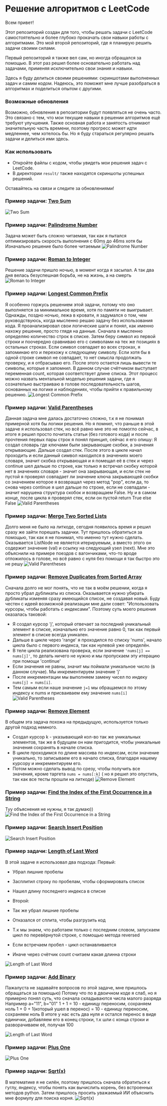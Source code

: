 # Решение алгоритмов с LeetCode

Всем привет! 

Этот репозиторий создан для того, чтобы решать задачи с LeetCode самостоятельно и более глубоко прокачать свои навыки работы с алгоритмами. Это мой второй репозиторий, где я планирую решить задачи своими силами. 

Первый репозиторий я также вел сам, но иногда обращался за помощью. В этот раз решил более основательно работать над задачами, применяя исключительно свои знания и навыки. 

Здесь я буду делиться своими решениями: скриншотами выполненных задач и самим кодом. Надеюсь, это поможет мне лучше разобраться в алгоритмах и поделиться опытом с другими.

### Возможные обновления

Возможно, обновления в репозитории будут появляться не очень часто. Это связано с тем, что мои текущие навыки в решении алгоритмов ещё требуют улучшения. Также основная работа и занятость отнимают значительную часть времени, поэтому прогресс может идти медленнее, чем хотелось бы. Но я буду стараться регулярно решать задачи и делиться ими здесь.

### Как использовать
- Откройте файлы с кодом, чтобы увидеть мои решения задач с LeetCode.
- В директории `result/` также находятся скриншоты успешных решений.

Оставайтесь на связи и следите за обновлениями!

### Пример задачи: [Two Sum](https://github.com/makwerik/LeetCode-Algo-Journey/blob/master/two_sum.py)

![Two Sum](result/Two%20Sum.png)

### Пример задачи: [Palindrome Number](https://github.com/makwerik/LeetCode-Algo-Journey/blob/master/palindrome_number.py)
Задача может быть сложно читаемая, так как я пытался оптимизировать скорость выполнения с 60ms до 46ms хотя бы<br>
Изначально решение было более читаемым
![Palindrome Number](result/Palindrome%20Number.png)


### Пример задачи: [Roman to Integer](https://github.com/makwerik/LeetCode-Algo-Journey/blob/master/roman_to_integer.py)
Решение задачи пришло ночью, в момент когда я засыпал. А так два дня велась безуспешная борьба, не на жизнь, а на смерть
![Roman to Integer](result/Roman%20to%20Integer.png)

### Пример задачи: [Longest Common Prefix](https://github.com/makwerik/LeetCode-Algo-Journey/blob/master/longest_common_prefix.py)
Я особенно горжусь решением этой задачи, потому что оно выполняется за минимальное время, хотя по памяти не выигрывает. Однажды, поздно ночью, лежа в кровати, я задумался о том, чем руководствуюсь, когда мысленно решаю задачу без использования кода. Я проанализировал свои логические шаги и понял, как именно нахожу решение, просто глядя на данные.
Сначала я мысленно определяю количество строк в списке. Затем беру символ из первой строки и поочередно сравниваю его с символами на тех же позициях в остальных строках. Если символ совпадает во всех строках, я запоминаю его и перехожу к следующему символу. Если хотя бы в одной строке символ не совпадает, то нет смысла продолжать проверку, и я отбрасываю его.
После этого остается лишь вывести те символы, которые я запомнил. В данном случае счётчиком выступает переменная count, которая соответствует длине списка.
Этот процесс можно назвать ментальной моделью решения задачи, где я сознательно выстраиваю в голове последовательность шагов, основанных на логике и наблюдениях, чтобы прийти к правильному решению.
![Longest Common Prefix](result/Longest%20Common%20Prefix.png)

### Пример задачи: [Valid Parentheses](https://github.com/makwerik/LeetCode-Algo-Journey/blob/master/valid_parentheses.py)
Данная задача мне далась достаточно сложно, т.к я не понимал примерной хотя бы логики решения.
Но я помнил, что раньше в этой задаче я использовал стек, но всё равно мне это не помогло сейчас, в итоге я решил просто
почитать статьи (без готового кода) и после прочтения первых пары строк я понял принцип, сейчас я его опишу:
Я создал словарь где ключами были закрывающие скобки, а значения открывающие. Дальше создал стек. После этого в цикле начал
проходить и если данный символ находился в значениях моего словаря, значит скобка открывающая и я помещал её в стек и через
continue шел дальше по строке, как только я встречал скобку которой нет в значениях словаря - значит она закрывающая, и если 
стек не пустой я проверял совпадает ли значение ключа закрывающей скобки со значением которое я возвращал через метод "pop",
если да, то снова через continue я шел дальше по строке, если не совпадали - значит нарушена структура скобок и возвращаем False.
Ну и в самом конце, после цикла я проверял стек, если он пустой return True else False
![Valid Parentheses](result/Valid%20Parentheses.png)

### Пример задачи: [Merge Two Sorted Lists](https://github.com/makwerik/LeetCode-Algo-Journey/blob/master/merge_two_sorted_lists.py)
Долго меня не было на литкоде, сегодня появилось время и решил сразу же зайти порешать задачки.
Тут пришлось обратиться за помощью, так как я не понимал, что именно тут нужно сделать.
Оказывается ListNode не является итерируемым, а вместо этого он содержит значение (val) и ссылку на следующий узел (next).
Мне это объяснили на примере поездов с вагончиками, что-то вроде отложилось в голове, но всё равно с нуля без помощи я так быстро это не решу
![Valid Parentheses](result/Merge%20Two%20Sorted%20Lists.png)

### Пример задачи: [Remove Duplicates from Sorted Array](https://github.com/makwerik/LeetCode-Algo-Journey/blob/master/remove_duplicates_from_sorted_array.py)
Сначала долго не мог понять, что не так в моём решении, когда я просто убрал дубликаты из списка.
Оказывается нужно убирать дубликаты изменяя сразу имеющийся список, не создавая новый. Буду честен с идеей возможной реализации мне дали совет: "Использовать курсоры, чтобы работать с индексами".
Поэтому суть моего решения оказалась таковой: 
- Я создал курсор 'j', который отвечает за последний уникальный элемент в списке, изначально его значение равно 0, так как первый элемент в списке всегда уникален.
- Дальше в цикле через 'range' я проходился по списку 'nums', начало цикла было с первого индекса, так как нулевой уже определён.
- В теле цикла реализована проверка, если значение <code>'nums[j] == nums[j]'</code>, то делать ничего не нужно и мы пропускаем эту итерацию при помощи 'continue'
- Если значения не равны, значит мы поймали уникальное число (в данном случае). Мы инкрементируем значение 'j'
- После инкрементации мы выполняем замену чисел по индеку <code> nums[j] = nums[i]</code>.
- Тем самым если наше значение <code>j=1</code> мы обращаемся по этому индексу к nums и присваиваем ему значение <code>nums[i]</code>
![Valid Parentheses](result/Remove%20Duplicates%20from%20Sorted%20Array.png)


### Пример задачи: [Remove Element](https://github.com/makwerik/LeetCode-Algo-Journey/blob/master/remove_element.py)
В общем эта задача похожа на предыдущую, используется только другой подход немного.
- Создал курсор k - указывающий кол-во так же уникальных элементов, так же в будущем он нам пригодится, чтобы уникальные значения сохранять в начале списка.
- В цикле проходимся по длине массива по индексам, если значение уникально, то записываем его в начало списка, благодаря нашему курсору и инкрементируем его.
- Потом можно сделать вывод по срезу, чтобы получить все значения, кроме таргета <code>nums = nums[:k]</code> ( но я решил это опустить, так как все тесты прошли на литкоде)
![Remove Element](result/Remove%20Element.png)

### Пример задачи: [Find the Index of the First Occurrence in a String](https://github.com/makwerik/LeetCode-Algo-Journey/blob/master/find_the_index_of_the_first_occurrence_in_a_string.py)
Туу объяснения не нужны, я так думаю))
![Find the Index of the First Occurrence in a String](result/Find%20the%20Index%20of%20the%20First%20Occurrence%20in%20a%20String.png)


### Пример задачи: [Search Insert Position](https://github.com/makwerik/LeetCode-Algo-Journey/blob/master/search_insert_position.py)
![Search Insert Position](result/Search%20Insert%20Position.png)

### Пример задачи: [Length of Last Word](https://github.com/makwerik/LeetCode-Algo-Journey/blob/master/length_of_last_word.py)
В этой задаче я использовал два подхода:
Первый:
- Убрал лишние пробелы 
- Засплитил строку по пробелам, чтобы сформировать список 
- Нашел длину последнего индекса в списке

- Второй:
- Так же убрал лишние пробелы
- Отказался от сплита, чтобы разгрузить код
- Т.к мы знаем, что работаем только с последним словом, запускаем цикл по перевёрнутой строке, с помощью метода reversed
- Если встречаем пробел - цикл останавливается
- Иначе через счётчик count считаем какая длинна строки

![Length of Last Word](result/Length%20of%20Last%20Word.png)

### Пример задачи: [Add Binary](https://github.com/makwerik/LeetCode-Algo-Journey/blob/master/add_binary.py)
Пажалуста не задавайте вопросов по этой задаче, мне пришлось обращаться за помощью)
Потому что по в двоичном коде я слаб, но я примерно понял суть, что сначала складываются числа малого разряда
Например a="11", b="01"
1 + 1 = 10 - единицу переносим, сохраняем ноль
1 + 0 + 1(который ушел в перенос) = 10 - единицу переносим, сохраняем ноль
В итоге у нас есть два нуля и остался перенос в виде единички, добавляем его в конец строки, т.к шли с конца строки и
разворачиваем её, получая 100

![Length of Last Word](result/Add%20Binary.png)


### Пример задачи: [Plus One](https://github.com/makwerik/LeetCode-Algo-Journey/blob/master/plus_one.py)
![Plus One](result/Plus%20One.png)

### Пример задачи: [Sqrt(x)](https://github.com/makwerik/LeetCode-Algo-Journey/blob/master/sqrt(x).py)
В математике я не силён, поэтому пришлось сначала обратиться к гуглу, яндексу, чтобы понять как вычислить корень, без 
встроенных методов python.
Затем пришлось просить уважаемый ИИ объяснить мне формулу для поиска корня.
![Sqrt(x)](result/SqrtX.png)


